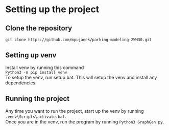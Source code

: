 # Setting up the project
## Clone the repository  
```git clone https://github.com/mpujanek/parking-modeling-2WH30.git```

## Setting up venv
Install venv by running this command  
```Python3 -m pip install venv```  
To setup the venv, run setup.bat. This will setup the venv and install any dependencies.  

## Running the project
Any time you want to run the project, start up the venv by running ```.venv\Scripts\activate.bat```.  
Once you are in the venv, run the program by running ```Python3 GraphGen.py```.
